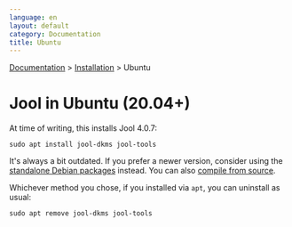 ```yaml
---
language: en
layout: default
category: Documentation
title: Ubuntu
---
```


[Documentation](documentation.html) > [Installation](documentation.html#installation) > Ubuntu

# Jool in Ubuntu (20.04+)

At time of writing, this installs Jool 4.0.7:

	sudo apt install jool-dkms jool-tools

It's always a bit outdated. If you prefer a newer version, consider using the [standalone Debian packages](debian.html#standalone-package) instead. You can also [compile from source](install.html).

Whichever method you chose, if you installed via `apt`, you can uninstall as usual:

	sudo apt remove jool-dkms jool-tools

